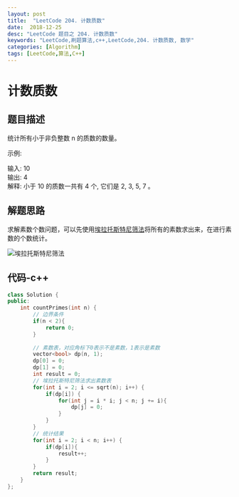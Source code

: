 ```yaml
---
layout: post
title:  "LeetCode 204. 计数质数"
date:  2018-12-25
desc: "LeetCode 题目之 204. 计数质数"
keywords: "LeetCode,刷题算法,c++,LeetCode,204. 计数质数, 数学"
categories: [Algorithm]
tags: [LeetCode,算法,C++]
---
```

# 计数质数

## 题目描述

统计所有小于非负整数 n 的质数的数量。

示例:

输入: 10<br />
输出: 4<br />
解释: 小于 10 的质数一共有 4 个, 它们是 2, 3, 5, 7 。<br />

## 解题思路

求解素数个数问题，可以先使用[埃拉托斯特尼筛法](https://zh.wikipedia.org/wiki/%E5%9F%83%E6%8B%89%E6%89%98%E6%96%AF%E7%89%B9%E5%B0%BC%E7%AD%9B%E6%B3%95)将所有的素数求出来，在进行素数的个数统计。

![埃拉托斯特尼筛法](https://zh.wikipedia.org/wiki/File:Sieve_of_Eratosthenes_animation.gif)

## 代码-c++

```cpp
class Solution {
public:
    int countPrimes(int n) {
        // 边界条件
        if(n < 2){
            return 0;
        }
        
        // 素数表，对应角标下0表示不是素数，1表示是素数
        vector<bool> dp(n, 1);
        dp[0] = 0;
        dp[1] = 0;
        int result = 0;
        // 埃拉托斯特尼筛法求出素数表
        for(int i = 2; i <= sqrt(n); i++) {
            if(dp[i]) {
                for(int j = i * i; j < n; j += i){
                    dp[j] = 0;
                }
            }
        }
        // 统计结果
        for(int i = 2; i < n; i++) {
            if(dp[i]){
                result++;
            }
        }  
        return result;
    }
};
```
